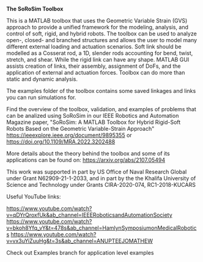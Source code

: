 **The SoRoSim Toolbox**

This is a MATLAB toolbox that uses the Geometric Variable Strain (GVS) approach to provide a unified framework for the modeling, analysis, and control of soft, rigid, and hybrid robots. The toolbox can be used to analyze open-, closed- and branched structures and allows the user to model many different external loading and actuation scenarios. Soft link should be modelled as a Cosserat rod, a 1D, slender rods accounting for bend, twist, stretch, and shear. While the rigid link can have any shape. MATLAB GUI assists creation of links, their assembly, assignment of DoFs, and the application of external and actuation forces. Toolbox can do more than static and dynamic analysis.

The examples folder of the toolbox contains some saved linkages and links you can run simulations for.

Find the overview of the toolbox, validation, and examples of problems that can be analized using SoRoSim in our IEEE Robotics and Automation Magazine paper, "SoRoSim: A MATLAB Toolbox for Hybrid Rigid-Soft Robots Based on the Geometric Variable-Strain Approach"
https://ieeexplore.ieee.org/document/9895355 or https://doi.org/10.1109/MRA.2022.3202488

More details about the theory behind the toolbox and some of its applications can be found on:
https://arxiv.org/abs/2107.05494

This work was supported in part by US Office of Naval Research Global under Grant N62909-21-1-2033, and in part by the the Khalifa University of Science and Technology under Grants CIRA-2020-074, RC1-2018-KUCARS

Useful YouTube links:

https://www.youtube.com/watch?v=qDYrQroxfUk&ab_channel=IEEERoboticsandAutomationSociety
https://www.youtube.com/watch?v=bkoh8Yfq_vY&t=478s&ab_channel=HamlynSymposiumonMedicalRobotics
https://www.youtube.com/watch?v=vx3uYiZuuHg&t=3s&ab_channel=ANUPTEEJOMATHEW

Check out Examples branch for application level examples
